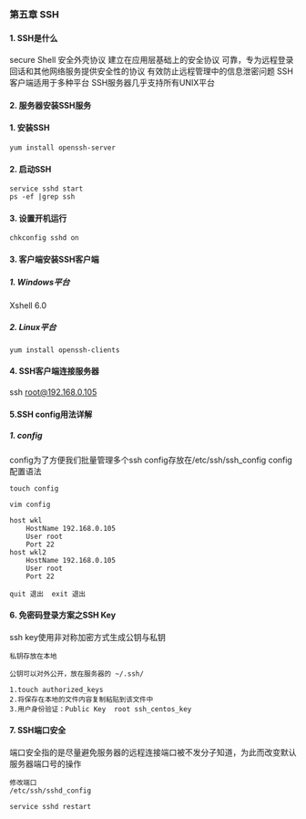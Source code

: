 ### 第五章 SSH

#### 1. SSH是什么

secure Shell 安全外壳协议
建立在应用层基础上的安全协议
可靠，专为远程登录回话和其他网络服务提供安全性的协议
有效防止远程管理中的信息泄密问题
SSH客户端适用于多种平台
SSH服务器几乎支持所有UNIX平台

#### 2. 服务器安装SSH服务

#### 1. 安装SSH

```
yum install openssh-server
```

#### 2. 启动SSH

```
service sshd start
ps -ef |grep ssh
```

#### 3. 设置开机运行

```
chkconfig sshd on
```

#### 3. 客户端安装SSH客户端

##### 1. Windows平台

Xshell 6.0

##### 2. Linux平台

```
yum install openssh-clients
```

#### 4. SSH客户端连接服务器

ssh root@192.168.0.105

#### 5.SSH config用法详解

##### 1. config

config为了方便我们批量管理多个ssh
config存放在/etc/ssh/ssh_config
config配置语法

    touch config
    
    vim config
    
    host wkl
        HostName 192.168.0.105
        User root
        Port 22
    host wkl2
        HostName 192.168.0.105
        User root
        Port 22
    
    quit 退出  exit 退出

#### 6. 免密码登录方案之SSH Key

ssh key使用非对称加密方式生成公钥与私钥

    私钥存放在本地
    
    公钥可以对外公开，放在服务器的 ~/.ssh/
    
    1.touch authorized_keys
    2.将保存在本地的文件内容复制粘贴到该文件中
    3.用户身份验证：Public Key  root ssh_centos_key

#### 7. SSH端口安全

端口安全指的是尽量避免服务器的远程连接端口被不发分子知道，为此而改变默认服务器端口号的操作

    修改端口
    /etc/ssh/sshd_config
    
    service sshd restart
